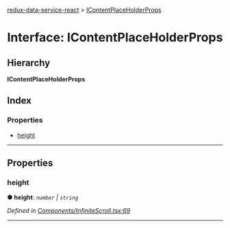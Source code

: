 [redux-data-service-react](../README.md) > [IContentPlaceHolderProps](../interfaces/icontentplaceholderprops.md)

# Interface: IContentPlaceHolderProps

## Hierarchy

**IContentPlaceHolderProps**

## Index

### Properties

* [height](icontentplaceholderprops.md#height)

---

## Properties

<a id="height"></a>

###  height

**● height**: *`number` \| `string`*

*Defined in [Components/InfiniteScroll.tsx:69](https://github.com/Rediker-Software/redux-data-service-react/blob/fea63e6/src/Components/InfiniteScroll.tsx#L69)*

___

